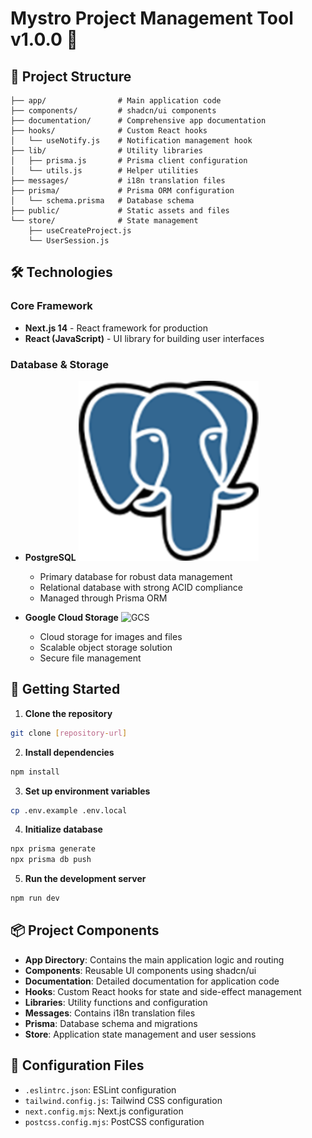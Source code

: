 # Mystro Project Management Tool v1.0.0 🚀

## 📁 Project Structure

```
├── app/                # Main application code
├── components/         # shadcn/ui components
├── documentation/      # Comprehensive app documentation
├── hooks/              # Custom React hooks
│   └── useNotify.js    # Notification management hook
├── lib/                # Utility libraries
│   ├── prisma.js       # Prisma client configuration
│   └── utils.js        # Helper utilities
├── messages/           # i18n translation files
├── prisma/             # Prisma ORM configuration
│   └── schema.prisma   # Database schema
├── public/             # Static assets and files
└── store/              # State management
    ├── useCreateProject.js
    └── UserSession.js
```

## 🛠️ Technologies

### Core Framework
- **Next.js 14** - React framework for production
- **React (JavaScript)** - UI library for building user interfaces

### Database & Storage
- **PostgreSQL** ![PostgreSQL](https://raw.githubusercontent.com/github/explore/80688e429a7d4ef2fca1e82350fe8e3517d3494d/topics/postgresql/postgresql.png)
  - Primary database for robust data management
  - Relational database with strong ACID compliance
  - Managed through Prisma ORM

- **Google Cloud Storage** ![GCS](https://avatars.githubusercontent.com/u/2810941?s=200&v=4)
  - Cloud storage for images and files
  - Scalable object storage solution
  - Secure file management

## 🚀 Getting Started

1. **Clone the repository**
```bash
git clone [repository-url]
```

2. **Install dependencies**
```bash
npm install
```

3. **Set up environment variables**
```bash
cp .env.example .env.local
```

4. **Initialize database**
```bash
npx prisma generate
npx prisma db push
```

5. **Run the development server**
```bash
npm run dev
```

## 📦 Project Components

- **App Directory**: Contains the main application logic and routing
- **Components**: Reusable UI components using shadcn/ui
- **Documentation**: Detailed documentation for application code
- **Hooks**: Custom React hooks for state and side-effect management
- **Libraries**: Utility functions and configuration
- **Messages**: Contains i18n translation files
- **Prisma**: Database schema and migrations
- **Store**: Application state management and user sessions

## 🔧 Configuration Files

- `.eslintrc.json`: ESLint configuration
- `tailwind.config.js`: Tailwind CSS configuration
- `next.config.mjs`: Next.js configuration
- `postcss.config.mjs`: PostCSS configuration